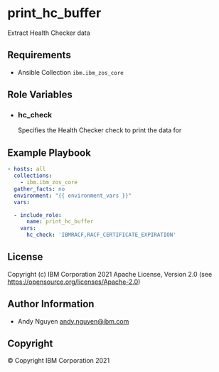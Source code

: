 print_hc_buffer
=========

Extract Health Checker data

Requirements
------------

- Ansible Collection `ibm.ibm_zos_core`

Role Variables
--------------

- ### **hc_check**

  Specifies the Health Checker check to print the data for

Example Playbook
----------------

```yaml
- hosts: all
  collections:
    - ibm.ibm_zos_core
  gather_facts: no
  environment: "{{ environment_vars }}"
  vars:

  - include_role:
      name: print_hc_buffer
    vars:
      hc_check: 'IBMRACF,RACF_CERTIFICATE_EXPIRATION'
```

License
-------

Copyright (c) IBM Corporation 2021 Apache License, Version 2.0 (see https://opensource.org/licenses/Apache-2.0)

Author Information
------------------

- Andy Nguyen andy.nguyen@ibm.com

Copyright
---------

© Copyright IBM Corporation 2021
